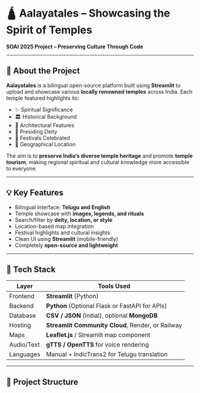 # 🛕 Aalayatales – Showcasing the Spirit of Temples

**SOAI 2025 Project – Preserving Culture Through Code**

---

## 🌟 About the Project

**Aalayatales**  is a bilingual open-source platform built using **Streamlit** to upload and showcase various **locally renowned temples** across India. Each temple featured highlights its:

- ✨ Spiritual Significance  
- 🏛️ Historical Background  
- 🏯 Architectural Features  
- 🙏 Presiding Deity  
- 🎉 Festivals Celebrated  
- 📍 Geographical Location  

The aim is to **preserve India’s diverse temple heritage** and promote **temple tourism**, making regional spiritual and cultural knowledge more accessible to everyone.

---

## 💡 Key Features

- Bilingual interface: **Telugu and English**
- Temple showcase with **images, legends, and rituals**
- Search/filter by **deity, location, or style**
- Location-based map integration
- Festival highlights and cultural insights
- Clean UI using **Streamlit** (mobile-friendly)
- Completely **open-source and lightweight**

---

## 🧪 Tech Stack

| Layer        | Tools Used                      |
|--------------|-------------------------------|
| Frontend     | **Streamlit** (Python)          |
| Backend      | **Python** (Optional Flask or FastAPI for APIs) |
| Database     | **CSV / JSON** (initial), optional **MongoDB** |
| Hosting      | **Streamlit Community Cloud**, Render, or Railway |
| Maps         | **Leaflet.js** / Streamlit map component |
| Audio/Text   | **gTTS / OpenTTS** for voice rendering |
| Languages    | Manual + IndicTrans2 for Telugu translation |

---

## 📂 Project Structure

